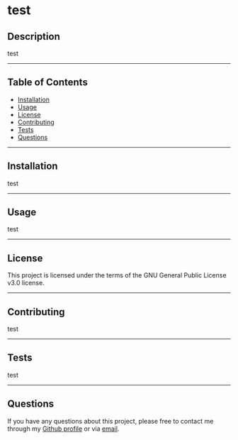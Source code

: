 # test

  

## Description

test

-----

## Table of Contents

* [Installation](#installation)
* [Usage](#usage)
* [License](#license)
* [Contributing](#contributing)
* [Tests](#tests)
* [Questions](#questions)

-----

## Installation

test

-----

## Usage

test

-----

## License

This project is licensed under the terms of the GNU General Public License v3.0 license.

-----

## Contributing

test

-----

## Tests

test

-----

## Questions

If you have any questions about this project, please free to contact me through my [Github profile](https://github.com/test) or via [email](mailto:test).
  